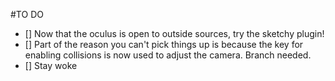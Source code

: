 #TO DO
- [] Now that the oculus is open to outside sources, try the sketchy 
plugin!
- [] Part of the reason you can't pick things up is because the key for 
enabling collisions is now used to adjust the camera. Branch needed.
- [] Stay woke
